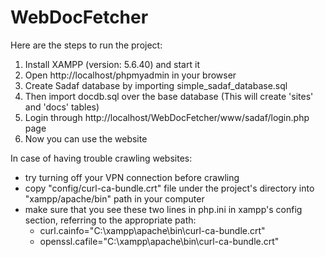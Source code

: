 # WebDocFetcher

Here are the steps to run the project:
1. Install XAMPP (version: 5.6.40) and start it
2. Open http://localhost/phpmyadmin in your browser
3. Create Sadaf database by importing simple_sadaf_database.sql
4. Then import docdb.sql over the base database (This will create 'sites' and 'docs' tables)
5. Login through http://localhost/WebDocFetcher/www/sadaf/login.php page
6. Now you can use the website

In case of having trouble crawling websites:
* try turning off your VPN connection before crawling
* copy "config/curl-ca-bundle.crt" file under the project's directory into "xampp/apache/bin" path in your computer
* make sure that you see these two lines in php.ini in xampp's config section, referring to the appropriate path:
  - curl.cainfo="C:\xampp\apache\bin\curl-ca-bundle.crt"
  - openssl.cafile="C:\xampp\apache\bin\curl-ca-bundle.crt"
